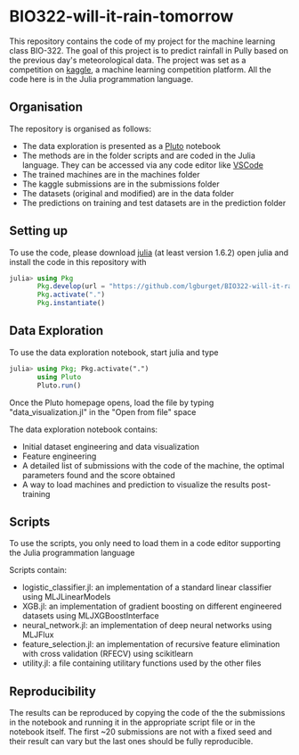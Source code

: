 # BIO322-will-it-rain-tomorrow

This repository contains the code of my project for the machine learning class BIO-322. The goal of this project is to predict rainfall in Pully based on the previous day's meteorological data. The project was set as a competition on [kaggle](https://www.kaggle.com), a machine learning competition platform. All the code here is in the Julia programmation language. 

## Organisation

The repository is organised as follows:
 - The data exploration is presented as a [Pluto](https://www.juliapackages.com/p/pluto) notebook
 - The methods are in the folder scripts and are coded in the Julia language. They can be accessed via any code editor like [VSCode](https://code.visualstudio.com/)
 - The trained machines are in the machines folder
 - The kaggle submissions are in the submissions folder
 - The datasets (original and modified) are in the data folder
 - The predictions on training and test datasets are in the prediction folder

## Setting up
To use the code, please download [julia](https://julialang.org/downloads) (at least version 1.6.2)
open julia and install the code in this repository with
```julia
julia> using Pkg
       Pkg.develop(url = "https://github.com/lgburget/BIO322-will-it-rain-tomorrow")
       Pkg.activate(".")
       Pkg.instantiate()
```
## Data Exploration
To use the data exploration notebook, start julia and type
```julia
julia> using Pkg; Pkg.activate(".")
       using Pluto
       Pluto.run()
```
Once the Pluto homepage opens, load the file by typing "data_visualization.jl" in the "Open from file" space

The data exploration notebook contains:
 - Initial dataset engineering and data visualization
 - Feature engineering
 - A detailed list of submissions with the code of the machine, the optimal parameters found and the score obtained
 - A way to load machines and prediction to visualize the results post-training

## Scripts
To use the scripts, you only need to load them in a code editor supporting the Julia programmation language

Scripts contain:
 - logistic_classifier.jl: an implementation of a standard linear classifier using MLJLinearModels
 - XGB.jl: an implementation of gradient boosting on different engineered datasets using MLJXGBoostInterface
 - neural_network.jl: an implementation of deep neural networks using MLJFlux
 - feature_selection.jl: an implementation of recursive feature elimination with cross validation (RFECV) using scikitlearn
 - utility.jl: a file containing utilitary functions used by the other files

## Reproducibility
The results can be reproduced by copying the code of the the submissions in the notebook and running it in the appropriate script file or in the notebook itself. The first ~20 submissions are not with a fixed seed and their result can vary but the last ones should be fully reproducible.

